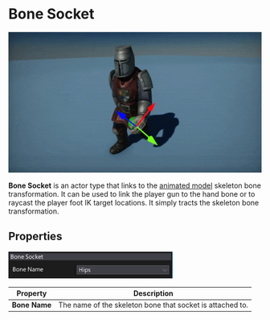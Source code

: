 # Bone Socket

![Bone Socket](media/bone-socket.gif)

**Bone Socket** is an actor type that links to the [animated model](animated-model.md) skeleton bone transformation. It can be used to link the player gun to the hand bone or to raycast the player foot IK target locations. It simply tracts the skeleton bone transformation.

## Properties

![Bone Socket Properties](media/bone-socket-properties.png)

| Property | Description |
|--------|--------|
| **Bone Name** | The name of the skeleton bone that socket is attached to. |
